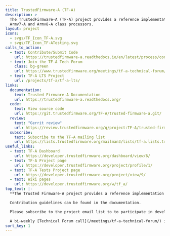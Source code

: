 ```yaml
---
title: TrustedFirmware-A (TF-A)
description: >
  The TrustedFirmware-A (TF-A) project provides a reference implementation of secure world software for
  Armv7-A and Armv8-A class processors.
layout: project
icons:
  - svgs/TF_Icon_TF-A.svg
  - svgs/TF_Icon_TF-ATesting.svg
calls_to_action:
  - text: Contribute/Submit Code
    url: https://trustedfirmware-a.readthedocs.io/en/latest/process/contributing.html
  - text: Join the TF-A Tech Forum
    class: bg-green
    url: https://www.trustedfirmware.org/meetings/tf-a-technical-forum/
  - text: TF-A LTS Project
    url: /projects/tf-a/tf-a-lts/
links:
  documentation:
    text: Trusted Firmware-A Documentation
    url: https://trustedfirmware-a.readthedocs.org/
  code:
    text: View source code
    url: https://git.trustedfirmware.org/TF-A/trusted-firmware-a.git/
  review:
    text: "Gerrit review"
    url: https://review.trustedfirmware.org/q/project:TF-A/trusted-firmware-a
  subscribe:
    text: Subscribe to the TF-A mailing list
    url: https://lists.trustedfirmware.org/mailman3/lists/tf-a.lists.trustedfirmware.org/    
useful_links:
  - text: TF-A Dashboard
    url: https://developer.trustedfirmware.org/dashboard/view/6/
  - text: TF-A Project page
    url: https://developer.trustedfirmware.org/project/profile/1/
  - text: TF-A Tests Project page
    url: https://developer.trustedfirmware.org/project/view/9/
  - text: Wiki pages
    url: https://developer.trustedfirmware.org/w/tf_a/
top_text: |-
  **The Trusted Firmware-A project provides a reference implementation of secure world software for Armv7-A and Armv8-A class processors.**

  Contribution guidelines can be found in the documentation.

  Please subscribe to the project email list to to participate in development discussions.

  A bi-weekly [Technical Forum call](/meetings/tf-a-technical-forum/) is held to discuss technical subjects.
sort_key: 1
---
```

